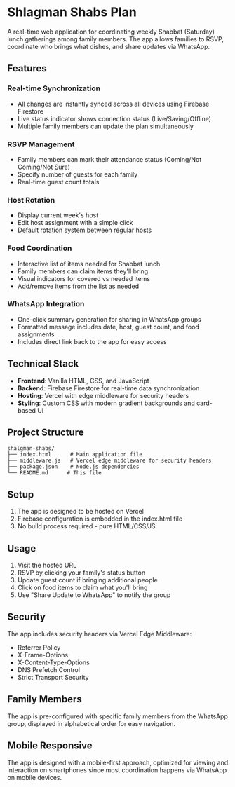 # Shlagman Shabs Plan

A real-time web application for coordinating weekly Shabbat (Saturday) lunch gatherings among family members. The app allows families to RSVP, coordinate who brings what dishes, and share updates via WhatsApp.

## Features

### Real-time Synchronization
- All changes are instantly synced across all devices using Firebase Firestore
- Live status indicator shows connection status (Live/Saving/Offline)
- Multiple family members can update the plan simultaneously

### RSVP Management
- Family members can mark their attendance status (Coming/Not Coming/Not Sure)
- Specify number of guests for each family
- Real-time guest count totals

### Host Rotation
- Display current week's host
- Edit host assignment with a simple click
- Default rotation system between regular hosts

### Food Coordination
- Interactive list of items needed for Shabbat lunch
- Family members can claim items they'll bring
- Visual indicators for covered vs needed items
- Add/remove items from the list as needed

### WhatsApp Integration
- One-click summary generation for sharing in WhatsApp groups
- Formatted message includes date, host, guest count, and food assignments
- Includes direct link back to the app for easy access

## Technical Stack

- **Frontend**: Vanilla HTML, CSS, and JavaScript
- **Backend**: Firebase Firestore for real-time data synchronization
- **Hosting**: Vercel with edge middleware for security headers
- **Styling**: Custom CSS with modern gradient backgrounds and card-based UI

## Project Structure

```
shalgman-shabs/
├── index.html      # Main application file
├── middleware.js   # Vercel edge middleware for security headers
├── package.json    # Node.js dependencies
└── README.md      # This file
```

## Setup

1. The app is designed to be hosted on Vercel
2. Firebase configuration is embedded in the index.html file
3. No build process required - pure HTML/CSS/JS

## Usage

1. Visit the hosted URL
2. RSVP by clicking your family's status button
3. Update guest count if bringing additional people
4. Click on food items to claim what you'll bring
5. Use "Share Update to WhatsApp" to notify the group

## Security

The app includes security headers via Vercel Edge Middleware:
- Referrer Policy
- X-Frame-Options
- X-Content-Type-Options
- DNS Prefetch Control
- Strict Transport Security

## Family Members

The app is pre-configured with specific family members from the WhatsApp group, displayed in alphabetical order for easy navigation.

## Mobile Responsive

The app is designed with a mobile-first approach, optimized for viewing and interaction on smartphones since most coordination happens via WhatsApp on mobile devices.